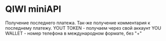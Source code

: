 # QIWI miniAPI
Получение последнего платежа. 
Так-же получение комментария к последнему платежу.
YOUT TOKEN - получаем через свой аккаунт
YOU WALLET - номер телефона в международном формате, без "+"

